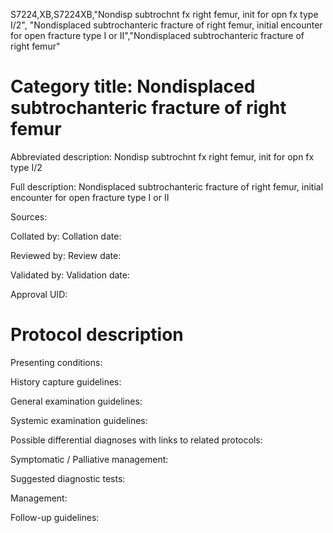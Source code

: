 S7224,XB,S7224XB,"Nondisp subtrochnt fx right femur, init for opn fx type I/2", "Nondisplaced subtrochanteric fracture of right femur, initial encounter for open fracture type I or II","Nondisplaced subtrochanteric fracture of right femur"
# Category title: Nondisplaced subtrochanteric fracture of right femur

Abbreviated description: Nondisp subtrochnt fx right femur, init for opn fx type I/2

Full description: Nondisplaced subtrochanteric fracture of right femur, initial encounter for open fracture type I or II

Sources:

Collated by:
Collation date:

Reviewed by:
Review date:

Validated by:
Validation date:

Approval UID:

# Protocol description

Presenting conditions:

History capture guidelines:

General examination guidelines:

Systemic examination guidelines:

Possible differential diagnoses with links to related protocols:

Symptomatic / Palliative management:

Suggested diagnostic tests:

Management:

Follow-up guidelines:
